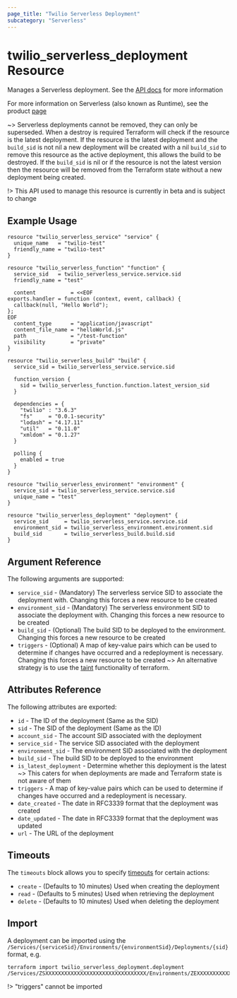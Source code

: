 ```yaml
---
page_title: "Twilio Serverless Deployment"
subcategory: "Serverless"
---
```


# twilio_serverless_deployment Resource

Manages a Serverless deployment. See the [API docs](https://www.twilio.com/docs/runtime/functions-assets-api/api/deployment) for more information

For more information on Serverless (also known as Runtime), see the product [page](https://www.twilio.com/runtime)

~> Serverless deployments cannot be removed, they can only be superseded. When a destroy is required Terraform will check if the resource is the latest deployment. If the resource is the latest deployment and the `build_sid` is not nil a new deployment will be created with a nil `build_sid` to remove this resource as the active deployment, this allows the build to be destroyed. If the `build_sid` is nil or if the resource is not the latest version then the resource will be removed from the Terraform state without a new deployment being created.

!> This API used to manage this resource is currently in beta and is subject to change

## Example Usage

```hcl
resource "twilio_serverless_service" "service" {
  unique_name   = "twilio-test"
  friendly_name = "twilio-test"
}

resource "twilio_serverless_function" "function" {
  service_sid   = twilio_serverless_service.service.sid
  friendly_name = "test"

  content           = <<EOF
exports.handler = function (context, event, callback) {
  callback(null, "Hello World");
};
EOF
  content_type      = "application/javascript"
  content_file_name = "helloWorld.js"
  path              = "/test-function"
  visibility        = "private"
}

resource "twilio_serverless_build" "build" {
  service_sid = twilio_serverless_service.service.sid

  function_version {
    sid = twilio_serverless_function.function.latest_version_sid
  }

  dependencies = {
    "twilio" : "3.6.3"
    "fs"     = "0.0.1-security"
    "lodash" = "4.17.11"
    "util"   = "0.11.0"
    "xmldom" = "0.1.27"
  }

  polling {
    enabled = true
  }
}

resource "twilio_serverless_environment" "environment" {
  service_sid = twilio_serverless_service.service.sid
  unique_name = "test"
}

resource "twilio_serverless_deployment" "deployment" {
  service_sid     = twilio_serverless_service.service.sid
  environment_sid = twilio_serverless_environment.environment.sid
  build_sid       = twilio_serverless_build.build.sid
}
```

## Argument Reference

The following arguments are supported:

- `service_sid` - (Mandatory) The serverless service SID to associate the deployment with. Changing this forces a new resource to be created
- `environment_sid` - (Mandatory) The serverless environment SID to associate the deployment with. Changing this forces a new resource to be created
- `build_sid` - (Optional) The build SID to be deployed to the environment. Changing this forces a new resource to be created
- `triggers` - (Optional) A map of key-value pairs which can be used to determine if changes have occurred and a redeployment is necessary. Changing this forces a new resource to be created
~> An alternative strategy is to use the [taint](https://www.terraform.io/docs/commands/taint.html) functionality of terraform.

## Attributes Reference

The following attributes are exported:

- `id` - The ID of the deployment (Same as the SID)
- `sid` - The SID of the deployment (Same as the ID)
- `account_sid` - The account SID associated with the deployment
- `service_sid` - The service SID associated with the deployment
- `environment_sid` - The environment SID associated with the deployment
- `build_sid` - The build SID to be deployed to the environment
- `is_latest_deployment` - Determine whether this deployment is the latest
~> This caters for when deployments are made and Terraform state is not aware of them
- `triggers` - A map of key-value pairs which can be used to determine if changes have occurred and a redeployment is necessary.
- `date_created` - The date in RFC3339 format that the deployment was created
- `date_updated` - The date in RFC3339 format that the deployment was updated
- `url` - The URL of the deployment

## Timeouts

The `timeouts` block allows you to specify [timeouts](https://www.terraform.io/docs/configuration/resources.html#timeouts) for certain actions:

- `create` - (Defaults to 10 minutes) Used when creating the deployment
- `read` - (Defaults to 5 minutes) Used when retrieving the deployment
- `delete` - (Defaults to 10 minutes) Used when deleting the deployment

## Import

A deployment can be imported using the `/Services/{serviceSid}/Environments/{environmentSid}/Deployments/{sid}` format, e.g.

```shell
terraform import twilio_serverless_deployment.deployment /Services/ZSXXXXXXXXXXXXXXXXXXXXXXXXXXXXXXXX/Environments/ZEXXXXXXXXXXXXXXXXXXXXXXXXXXXXXXXX/Deployments/ZDXXXXXXXXXXXXXXXXXXXXXXXXXXXXXXXX
```

!> "triggers" cannot be imported
